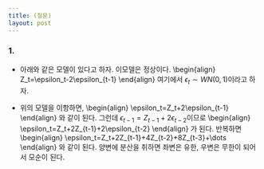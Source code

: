 ```yaml
---
title: (질문) 
layout: post
---
```


### 1. 
- 아래와 같은 모델이 있다고 하자. 이모델은 정상이다. 
\begin{align}
Z_t=\epsilon_t-2\epsilon_{t-1}
\end{align}
여기에서 $\epsilon_t \sim WN(0,1)$이라고 하자. 

- 위의 모델을 이항하면, 
\begin{align}
\epsilon_t=Z_t+2\epsilon_{t-1}
\end{align}
와 같이 된다. 그런데 $\epsilon_{t-1}=Z_{t-1}+2\epsilon_{t-2}$이므로 
\begin{align}
\epsilon_t=Z_t+2Z_{t-1}+2\epsilon_{t-2}
\end{align}
가 된다. 반복하면 
\begin{align}
\epsilon_t=Z_t+2Z_{t-1}+4Z_{t-2}+8Z_{t-3}+\dots
\end{align}
와 같이 된다. 양변에 분산을 취하면 좌변은 유한, 우변은 무한이 되어서 모순이 된다.